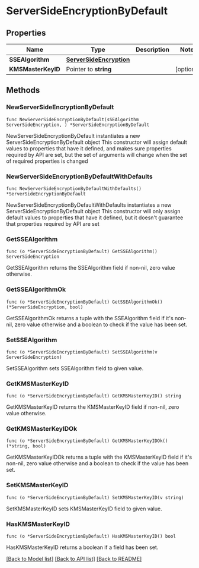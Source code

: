 # ServerSideEncryptionByDefault

## Properties

Name | Type | Description | Notes
------------ | ------------- | ------------- | -------------
**SSEAlgorithm** | [**ServerSideEncryption**](ServerSideEncryption.md) |  | 
**KMSMasterKeyID** | Pointer to **string** |  | [optional] 

## Methods

### NewServerSideEncryptionByDefault

`func NewServerSideEncryptionByDefault(sSEAlgorithm ServerSideEncryption, ) *ServerSideEncryptionByDefault`

NewServerSideEncryptionByDefault instantiates a new ServerSideEncryptionByDefault object
This constructor will assign default values to properties that have it defined,
and makes sure properties required by API are set, but the set of arguments
will change when the set of required properties is changed

### NewServerSideEncryptionByDefaultWithDefaults

`func NewServerSideEncryptionByDefaultWithDefaults() *ServerSideEncryptionByDefault`

NewServerSideEncryptionByDefaultWithDefaults instantiates a new ServerSideEncryptionByDefault object
This constructor will only assign default values to properties that have it defined,
but it doesn't guarantee that properties required by API are set

### GetSSEAlgorithm

`func (o *ServerSideEncryptionByDefault) GetSSEAlgorithm() ServerSideEncryption`

GetSSEAlgorithm returns the SSEAlgorithm field if non-nil, zero value otherwise.

### GetSSEAlgorithmOk

`func (o *ServerSideEncryptionByDefault) GetSSEAlgorithmOk() (*ServerSideEncryption, bool)`

GetSSEAlgorithmOk returns a tuple with the SSEAlgorithm field if it's non-nil, zero value otherwise
and a boolean to check if the value has been set.

### SetSSEAlgorithm

`func (o *ServerSideEncryptionByDefault) SetSSEAlgorithm(v ServerSideEncryption)`

SetSSEAlgorithm sets SSEAlgorithm field to given value.


### GetKMSMasterKeyID

`func (o *ServerSideEncryptionByDefault) GetKMSMasterKeyID() string`

GetKMSMasterKeyID returns the KMSMasterKeyID field if non-nil, zero value otherwise.

### GetKMSMasterKeyIDOk

`func (o *ServerSideEncryptionByDefault) GetKMSMasterKeyIDOk() (*string, bool)`

GetKMSMasterKeyIDOk returns a tuple with the KMSMasterKeyID field if it's non-nil, zero value otherwise
and a boolean to check if the value has been set.

### SetKMSMasterKeyID

`func (o *ServerSideEncryptionByDefault) SetKMSMasterKeyID(v string)`

SetKMSMasterKeyID sets KMSMasterKeyID field to given value.

### HasKMSMasterKeyID

`func (o *ServerSideEncryptionByDefault) HasKMSMasterKeyID() bool`

HasKMSMasterKeyID returns a boolean if a field has been set.


[[Back to Model list]](../README.md#documentation-for-models) [[Back to API list]](../README.md#documentation-for-api-endpoints) [[Back to README]](../README.md)


